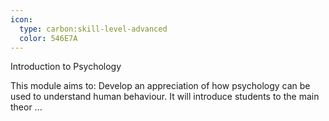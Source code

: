 ```yaml
---
icon:
  type: carbon:skill-level-advanced
  color: 546E7A
---
```

Introduction to Psychology

This module aims to: Develop an appreciation of how psychology can be used to understand human behaviour. It will introduce students to the main theor ... 
